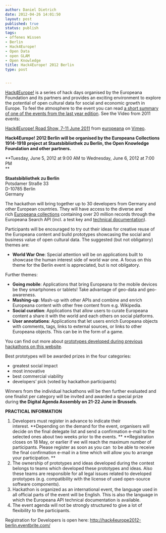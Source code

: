 ```yaml
---
author: Daniel Dietrich
date: 2012-04-26 14:01:50
layout: post
published: true
status: publish
tags:
- offenes Wissen
- Berlin
- Hack4Europe!
- Open Data
- open GLAM
- Open Knowledge
title: Hack4Europe! 2012 Berlin
type: post


---
```


[Hack4Europe!](http://pro.europeana.eu/web/guest/hackathons) is a series of hack days organised by the Europeana Foundation and its partners and provides an exciting environment to explore the potential of open cultural data for social and economic growth in Europe. To feel the atmosphere to the event you can read [a short summary of one of the events from the last year edition](http://dl.psnc.pl/2011/06/22/podsumowanie-hack4europe/lang-pref/en/). See the Video from 2011 events:

[Hack4Europe! Road Show, 7-11 June 2011](http://vimeo.com/29416377) from [europeana](http://vimeo.com/europeana) on [Vimeo](http://vimeo.com).

**Hack4Europe! 2012 Berlin will be organised by the Europeana Collections 1914-1918 project at Staatsbibliothek zu Berlin, the Open Knowledge Foundation and other partners.**

**Tuesday, June 5, 2012 at 9:00 AM to Wednesday, June 6, 2012 at 7:00 PM  
**

**Staatsbibliothek zu Berlin**  
Potsdamer Straße 33  
D-10785 Berlin  
Germany

The hackathon will bring together up to 30 developers from Germany and other European countries. They will have access to the diverse and rich [Europeana collections](http://www.europeana.eu/) containing over 20 million records through the Europeana Search API (incl. a test key and [technical documentation](http://europeanalabs.eu/wiki/EuropeanaOpenSearchAPI)). 

Participants will be encouraged to try out their ideas for creative reuse of the Europeana content and build prototypes showcasing the social and business value of open cultural data. The suggested (but not obligatory) themes are:

  * **World War One**: Special attention will be on applications built to showcase the human interest side of world war one. A focus on this theme for the Berlin event is appreciated, but is not obligatory.

Further themes:

  * **Going mobile**: Applications that bring Europeana to the mobile devices be they smartphones or tablets! Take advantage of geo-data and geo-awareness.
  * **Mashing-up**: Mash-up with other APIs and combine and enrich Europeana content with other free content from e.g. Wikipedia.
  * **Social curation**: Applications that allow users to curate Europeana content a share it with the world and each others on social platforms.
  * **User annotations**: Applications that let users enrich Europeana objects with comments, tags, links to external sources, or links to other Europeana objects. This can be in the form of a game.

You can find out more about [prototypes developed during previous hackathons on this website](http://pro.europeana.eu/web/guest/hackathon-prototypes).

Best prototypes will be awarded prizes in the four categories:

  * greatest social impact
  * most innovative
  * best commercial viability
  * developers’ pick (voted by hackathon participants)

Winners from the individual hackathons will be then further evaluated and one finalist per category will be invited and awarded a special prize during **the Digital Agenda Assembly on 21-22 June in Brussels**.

**PRACTICAL INFORMATION**

  1. Developers must register in advance to indicate their interest. **Depending on the demand for the event, organisers will decide on the final delegate list and send a confirmation e-mail to the selected ones about two weeks prior to the events. ** **Registration closes on 18 May, or earlier if we will reach the maximum number of participants. Please register as soon as you can  to be able to receive the final confirmation e-mail in a time which will allow you to arrange your participation. **
  2. The ownership of prototypes and ideas developed during the contest belongs to teams which developed these prototypes and ideas. Also these teams are responsible for all legal issues related to developed prototypes (e.g. compatibility with the license of used open-source software components).
  3. Hackathon is organized as an international event, the language used in all official parts of the event will be English. This is also the language in which the Europeana API technical documentation is available.
  4. The event agenda will not be strongly structured to give a lot of flexibility to the participants.

Registration for Developers is open here: <http://hack4europe2012-berlin.eventbrite.com/>

 